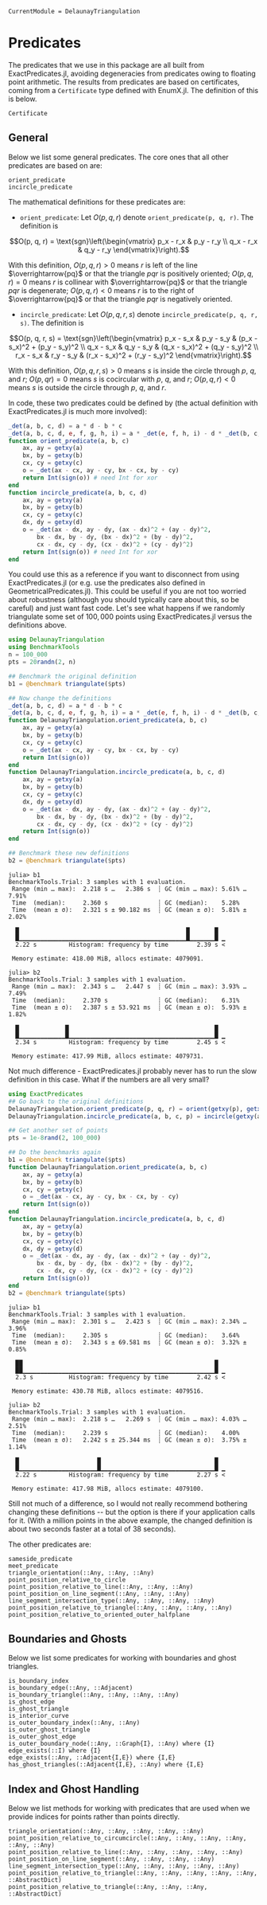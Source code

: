```@meta
CurrentModule = DelaunayTriangulation
```

# Predicates 

The predicates that we use in this package are all built from ExactPredicates.jl, avoiding degeneracies from predicates owing to floating point arithmetic. The results from predicates are based on certificates, coming from a `Certificate` type defined with EnumX.jl. The definition of this is below.

```@docs 
Certificate
```

## General 

Below we list some general predicates. The core ones that all other predicates are based on are:

```@docs 
orient_predicate
incircle_predicate 
```

The mathematical definitions for these predicates are:

- `orient_predicate`: Let $O(p, q, r)$ denote `orient_predicate(p, q, r)`. The definition is 

```math
O(p, q, r) = \text{sgn}\left(\begin{vmatrix} p_x - r_x & p_y - r_y \\ q_x - r_x & q_y - r_y \end{vmatrix}\right).
```

With this definition, $O(p, q, r) > 0$ means $r$ is left of the line $\overrightarrow{pq}$ or that the triangle $pqr$ is positively oriented; $O(p, q, r) = 0$ means $r$ is collinear with $\overrightarrow{pq}$ or that the triangle $pqr$ is degenerate; $O(p, q, r) < 0$ means $r$ is to the right of $\overrightarrow{pq}$ or that the triangle $pqr$ is negatively oriented.

- `incircle_predicate`: Let $O(p, q, r, s)$ denote `incircle_predicate(p, q, r, s)`. The definition is

```math
O(p, q, r, s) = \text{sgn}\left(\begin{vmatrix} 
p_x - s_x & p_y - s_y & (p_x - s_x)^2 + (p_y - s_y)^2 \\
q_x - s_x & q_y - s_y & (q_x - s_x)^2 + (q_y - s_y)^2 \\
r_x - s_x & r_y - s_y & (r_x - s_x)^2 + (r_y - s_y)^2
\end{vmatrix}\right).
```

With this definition, $O(p, q, r, s) > 0$ means $s$ is inside the circle through $p$, $q$, and $r$; $O(p,q r)=0$ means $s$ is cocircular with $p$, $q$, and $r$; $O(p, q, r) < 0$ means $s$ is outside the circle through $p$, $q$, and $r$.

In code, these two predicates could be defined by (the actual definition with ExactPredicates.jl is much more involved):

```julia
_det(a, b, c, d) = a * d - b * c
_det(a, b, c, d, e, f, g, h, i) = a * _det(e, f, h, i) - d * _det(b, c, h, i) + g * _det(b, c, e, f) # cofactor expansion 
function orient_predicate(a, b, c)
    ax, ay = getxy(a)
    bx, by = getxy(b)
    cx, cy = getxy(c)
    o = _det(ax - cx, ay - cy, bx - cx, by - cy)
    return Int(sign(o)) # need Int for xor
end
function incircle_predicate(a, b, c, d)
    ax, ay = getxy(a)
    bx, by = getxy(b)
    cx, cy = getxy(c)
    dx, dy = getxy(d)
    o = _det(ax - dx, ay - dy, (ax - dx)^2 + (ay - dy)^2,
        bx - dx, by - dy, (bx - dx)^2 + (by - dy)^2,
        cx - dx, cy - dy, (cx - dx)^2 + (cy - dy)^2)
    return Int(sign(o)) # need Int for xor
end
```

You could use this as a reference if you want to disconnect from using ExactPredicates.jl (or e.g. use the predicates also defined in GeometricalPredicates.jl). This could be useful if you are not too worried about robustness (although you should typically care about this, so be careful) and just want fast code. Let's see what happens if we randomly triangulate some set of $100,000$ points using ExactPredicates.jl versus the definitions above.

```julia
using DelaunayTriangulation
using BenchmarkTools 
n = 100_000
pts = 20randn(2, n)

## Benchmark the original definition 
b1 = @benchmark triangulate($pts)

## Now change the definitions 
_det(a, b, c, d) = a * d - b * c
_det(a, b, c, d, e, f, g, h, i) = a * _det(e, f, h, i) - d * _det(b, c, h, i) + g * _det(b, c, e, f) # cofactor expansion 
function DelaunayTriangulation.orient_predicate(a, b, c)
    ax, ay = getxy(a)
    bx, by = getxy(b)
    cx, cy = getxy(c)
    o = _det(ax - cx, ay - cy, bx - cx, by - cy)
    return Int(sign(o)) 
end
function DelaunayTriangulation.incircle_predicate(a, b, c, d)
    ax, ay = getxy(a)
    bx, by = getxy(b)
    cx, cy = getxy(c)
    dx, dy = getxy(d)
    o = _det(ax - dx, ay - dy, (ax - dx)^2 + (ay - dy)^2,
        bx - dx, by - dy, (bx - dx)^2 + (by - dy)^2,
        cx - dx, cy - dy, (cx - dx)^2 + (cy - dy)^2)
    return Int(sign(o))
end

## Benchmark these new definitions 
b2 = @benchmark triangulate($pts)
```
```julia-repl
julia> b1
BenchmarkTools.Trial: 3 samples with 1 evaluation.
 Range (min … max):  2.218 s …   2.386 s  ┊ GC (min … max): 5.61% … 7.91%
 Time  (median):     2.360 s              ┊ GC (median):    5.28%
 Time  (mean ± σ):   2.321 s ± 90.182 ms  ┊ GC (mean ± σ):  5.81% ± 2.02%

  █                                               █       █
  █▁▁▁▁▁▁▁▁▁▁▁▁▁▁▁▁▁▁▁▁▁▁▁▁▁▁▁▁▁▁▁▁▁▁▁▁▁▁▁▁▁▁▁▁▁▁▁█▁▁▁▁▁▁▁█ ▁
  2.22 s         Histogram: frequency by time        2.39 s <

 Memory estimate: 418.00 MiB, allocs estimate: 4079091.

julia> b2
BenchmarkTools.Trial: 3 samples with 1 evaluation.
 Range (min … max):  2.343 s …   2.447 s  ┊ GC (min … max): 3.93% … 7.49%
 Time  (median):     2.370 s              ┊ GC (median):    6.31%
 Time  (mean ± σ):   2.387 s ± 53.921 ms  ┊ GC (mean ± σ):  5.93% ± 1.82%

  █             █                                         █
  █▁▁▁▁▁▁▁▁▁▁▁▁▁█▁▁▁▁▁▁▁▁▁▁▁▁▁▁▁▁▁▁▁▁▁▁▁▁▁▁▁▁▁▁▁▁▁▁▁▁▁▁▁▁▁█ ▁
  2.34 s         Histogram: frequency by time        2.45 s <

 Memory estimate: 417.99 MiB, allocs estimate: 4079731.
```

Not much difference - ExactPredicates.jl probably never has to run the slow definition in this case. What if the numbers are all very small?

```julia
using ExactPredicates
## Go back to the original definitions 
DelaunayTriangulation.orient_predicate(p, q, r) = orient(getxy(p), getxy(q), getxy(r))
DelaunayTriangulation.incircle_predicate(a, b, c, p) = incircle(getxy(a), getxy(b), getxy(c), getxy(p))

## Get another set of points 
pts = 1e-8rand(2, 100_000)

## Do the benchmarks again 
b1 = @benchmark triangulate($pts)
function DelaunayTriangulation.orient_predicate(a, b, c)
    ax, ay = getxy(a)
    bx, by = getxy(b)
    cx, cy = getxy(c)
    o = _det(ax - cx, ay - cy, bx - cx, by - cy)
    return Int(sign(o)) 
end
function DelaunayTriangulation.incircle_predicate(a, b, c, d)
    ax, ay = getxy(a)
    bx, by = getxy(b)
    cx, cy = getxy(c)
    dx, dy = getxy(d)
    o = _det(ax - dx, ay - dy, (ax - dx)^2 + (ay - dy)^2,
        bx - dx, by - dy, (bx - dx)^2 + (by - dy)^2,
        cx - dx, cy - dy, (cx - dx)^2 + (cy - dy)^2)
    return Int(sign(o))
end
b2 = @benchmark triangulate($pts)
```
```julia-repl 
julia> b1
BenchmarkTools.Trial: 3 samples with 1 evaluation.
 Range (min … max):  2.301 s …   2.423 s  ┊ GC (min … max): 2.34% … 3.96%
 Time  (median):     2.305 s              ┊ GC (median):    3.64%
 Time  (mean ± σ):   2.343 s ± 69.581 ms  ┊ GC (mean ± σ):  3.32% ± 0.85%

  ██                                                      █
  ██▁▁▁▁▁▁▁▁▁▁▁▁▁▁▁▁▁▁▁▁▁▁▁▁▁▁▁▁▁▁▁▁▁▁▁▁▁▁▁▁▁▁▁▁▁▁▁▁▁▁▁▁▁▁█ ▁
  2.3 s          Histogram: frequency by time        2.42 s <

 Memory estimate: 430.78 MiB, allocs estimate: 4079516.

julia> b2
BenchmarkTools.Trial: 3 samples with 1 evaluation.
 Range (min … max):  2.218 s …   2.269 s  ┊ GC (min … max): 4.03% … 2.51%
 Time  (median):     2.239 s              ┊ GC (median):    4.00%
 Time  (mean ± σ):   2.242 s ± 25.344 ms  ┊ GC (mean ± σ):  3.75% ± 1.14%

  █                      █                                █
  █▁▁▁▁▁▁▁▁▁▁▁▁▁▁▁▁▁▁▁▁▁▁█▁▁▁▁▁▁▁▁▁▁▁▁▁▁▁▁▁▁▁▁▁▁▁▁▁▁▁▁▁▁▁▁█ ▁
  2.22 s         Histogram: frequency by time        2.27 s <

 Memory estimate: 417.98 MiB, allocs estimate: 4079100.
```
Still not much of a difference, so I would not really recommend bothering changing these definitions -- but the option is there if your application calls for it. (With a million points in the above example, the changed definition is about two seconds faster at a total of 38 seconds).

The other predicates are:

```@docs
sameside_predicate 
meet_predicate
triangle_orientation(::Any, ::Any, ::Any)
point_position_relative_to_circle 
point_position_relative_to_line(::Any, ::Any, ::Any) 
point_position_on_line_segment(::Any, ::Any, ::Any) 
line_segment_intersection_type(::Any, ::Any, ::Any, ::Any) 
point_position_relative_to_triangle(::Any, ::Any, ::Any, ::Any) 
point_position_relative_to_oriented_outer_halfplane
```

## Boundaries and Ghosts 

Below we list some predicates for working with boundaries and ghost triangles. 

```@docs 
is_boundary_index 
is_boundary_edge(::Any, ::Adjacent) 
is_boundary_triangle(::Any, ::Any, ::Any, ::Any) 
is_ghost_edge 
is_ghost_triangle 
is_interior_curve
is_outer_boundary_index(::Any, ::Any) 
is_outer_ghost_triangle 
is_outer_ghost_edge
is_outer_boundary_node(::Any, ::Graph{I}, ::Any) where {I} 
edge_exists(::I) where {I}
edge_exists(::Any, ::Adjacent{I,E}) where {I,E}
has_ghost_triangles(::Adjacent{I,E}, ::Any) where {I,E} 
```

## Index and Ghost Handling

Below we list methods for working with predicates that are used when we provide indices for points rather than points directly.

```@docs 
triangle_orientation(::Any, ::Any, ::Any, ::Any, ::Any)
point_position_relative_to_circumcircle(::Any, ::Any, ::Any, ::Any, ::Any, ::Any)
point_position_relative_to_line(::Any, ::Any, ::Any, ::Any, ::Any)
point_position_on_line_segment(::Any, ::Any, ::Any, ::Any)
line_segment_intersection_type(::Any, ::Any, ::Any, ::Any, ::Any)
point_position_relative_to_triangle(::Any, ::Any, ::Any, ::Any, ::Any, ::AbstractDict)
point_position_relative_to_triangle(::Any, ::Any, ::Any, ::AbstractDict)
```